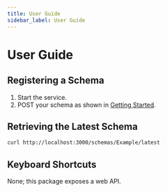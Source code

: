 ```yaml
---
title: User Guide
sidebar_label: User Guide
---
```


# User Guide

## Registering a Schema
1. Start the service.
2. POST your schema as shown in [Getting Started](./getting-started.md).

## Retrieving the Latest Schema
```bash
curl http://localhost:3000/schemas/Example/latest
```

## Keyboard Shortcuts
None; this package exposes a web API.
